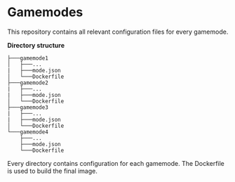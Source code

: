 Gamemodes
=========

This repository contains all relevant configuration files for every gamemode.

**Directory structure**
```
├───gamemode1
│   ├───...
|   ├───mode.json
│   └───Dockerfile
├───gamemode2
|   ├───...
|   ├───mode.json
│   └───Dockerfile
├───gamemode3
|   ├───...
|   ├───mode.json
│   └───Dockerfile
└───gamemode4
    ├───...
    ├───mode.json
    └───Dockerfile
```
Every directory contains configuration for each gamemode. The Dockerfile is used to build the final image.
